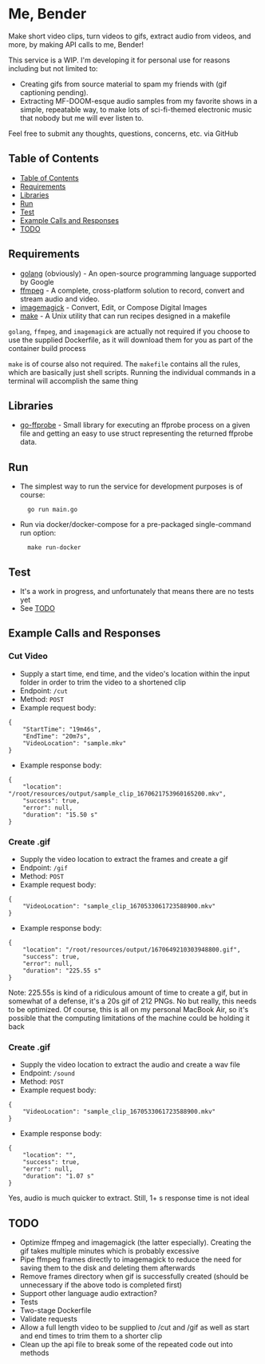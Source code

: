 # Me, Bender

Make short video clips, turn videos to gifs, extract audio from videos, and more, by making API calls to me, Bender!

This service is a WIP. I'm developing it for personal use for reasons including but not limited to:
* Creating gifs from source material to spam my friends with (gif captioning pending).
* Extracting MF-DOOM-esque audio samples from my favorite shows in a simple, repeatable way, to make lots of sci-fi-themed electronic music that nobody but me will ever listen to.

Feel free to submit any thoughts, questions, concerns, etc. via GitHub 

## Table of Contents
* [Table of Contents](#table-of-contents)
* [Requirements](#requirements)
* [Libraries](#libraries)
* [Run](#run)
* [Test](#test)
* [Example Calls and Responses](#example-calls-and-responses)
* [TODO](#todo)

## Requirements
* [golang](https://go.dev/) (obviously) - An open-source programming language supported by Google
* [ffmpeg](https://ffmpeg.org/) - A complete, cross-platform solution to record, convert and stream audio and video. 
* [imagemagick](https://imagemagick.org/index.php) - Convert, Edit, or Compose Digital Images
* [make](https://www.gnu.org/software/make/manual/make.html) - A Unix utility that can run recipes designed in a makefile

`golang`, `ffmpeg`, and `imagemagick` are actually not required if you choose to use the supplied Dockerfile, as it will download them for you as part of the container build process

`make` is of course also not required. The `makefile` contains all the rules, which are basically just shell scripts. Running the individual commands in a terminal will accomplish the same thing

## Libraries
* [go-ffprobe](https://gopkg.in/vansante/go-ffprobe.v2) - Small library for executing an ffprobe process on a given file and getting an easy to use struct representing the returned ffprobe data.

## Run
* The simplest way to run the service for development purposes is of course:

        go run main.go
* Run via docker/docker-compose for a pre-packaged single-command run option:

        make run-docker

## Test
* It's a work in progress, and unfortunately that means there are no tests yet
* See [TODO](#todo)

## Example Calls and Responses
### Cut Video
* Supply a start time, end time, and the video's location within the input folder in order to trim the video to a shortened clip
* Endpoint: `/cut`
* Method: `POST`
* Example request body:
```
{
    "StartTime": "19m46s",
    "EndTime": "20m7s",
    "VideoLocation": "sample.mkv"
}   
```
* Example response body:
```
{
    "location": "/root/resources/output/sample_clip_1670621753960165200.mkv",
    "success": true,
    "error": null,
    "duration": "15.50 s"
}
```

### Create .gif
* Supply the video location to extract the frames and create a gif
* Endpoint: `/gif`
* Method: `POST`
* Example request body:
```
{
    "VideoLocation": "sample_clip_1670533061723588900.mkv"
}
```
* Example response body:
```
{
    "location": "/root/resources/output/1670649210303948800.gif",
    "success": true,
    "error": null,
    "duration": "225.55 s"
}
```
Note: 225.55s is kind of a ridiculous amount of time to create a gif, but in somewhat of a defense, it's a 20s gif of 212 PNGs. No but really, this needs to be optimized. Of course, this is all on my personal MacBook Air, so it's possible that the computing limitations of the machine could be holding it back

### Create .gif
* Supply the video location to extract the audio and create a wav file
* Endpoint: `/sound`
* Method: `POST`
* Example request body:
```
{
    "VideoLocation": "sample_clip_1670533061723588900.mkv"
}
```
* Example response body:
```
{
    "location": "",
    "success": true,
    "error": null,
    "duration": "1.07 s"
}
```
Yes, audio is much quicker to extract. Still, 1+ s response time is not ideal

## TODO
- Optimize ffmpeg and imagemagick (the latter especially). Creating the gif takes multiple minutes which is probably excessive
- Pipe ffmpeg frames directly to imagemagick to reduce the need for saving them to the disk and deleting them afterwards
- Remove frames directory when gif is successfully created (should be unnecessary if the above todo is completed first)
- Support other language audio extraction?
- Tests
- Two-stage Dockerfile 
- Validate requests
- Allow a full length video to be supplied to /cut and /gif as well as start and end times to trim them to a shorter clip
- Clean up the api file to break some of the repeated code out into methods